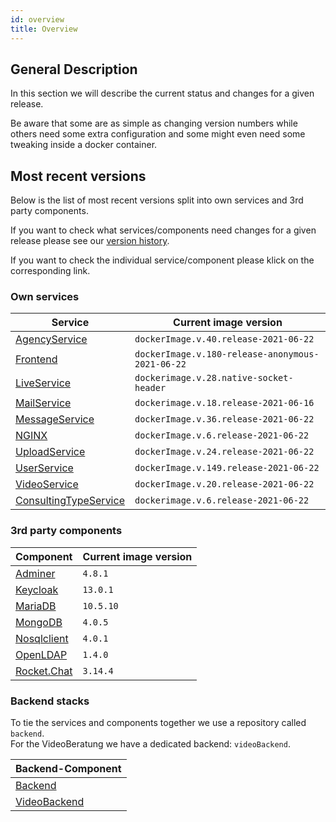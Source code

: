 ```yaml
---
id: overview
title: Overview
---
```


## General Description

In this section we will describe the current status and changes for a given release.

Be aware that some are as simple as changing version numbers while others need some extra configuration and some might even need some tweaking inside a docker container.

## Most recent versions

Below is the list of most recent versions split into own services and 3rd party components.

If you want to check what services/components need changes for a given release please see our [version history](../releases/versionhistory.md).

If you want to check the individual service/component please klick on the corresponding link.

### Own services
|Service|Current image version|
|--- |--- |
|[AgencyService](../releases/agencyservice.md)|`dockerImage.v.40.release-2021-06-22`|
|[Frontend](../releases/frontend.md)|`dockerImage.v.180-release-anonymous-2021-06-22`|
|[LiveService](../releases/liveservice.md)|`dockerimage.v.28.native-socket-header`|
|[MailService](../releases/mailservice.md)|`dockerimage.v.18.release-2021-06-16`|
|[MessageService](../releases/messageservice.md)|`dockerImage.v.36.release-2021-06-22`|
|[NGINX](../releases/nginx.md)|`dockerImage.v.6.release-2021-06-22`|
|[UploadService](../releases/uploadservice.md)|`dockerImage.v.24.release-2021-06-22`|
|[UserService](../releases/userservice.md)|`dockerImage.v.149.release-2021-06-22`|
|[VideoService](../releases/videoservice.md)|`dockerImage.v.20.release-2021-06-22`|
|[ConsultingTypeService](../releases/consultingtypeservice.md)|`dockerimage.v.6.release-2021-06-22`|
 
### 3rd party components
|Component|Current image version|
|--- |--- |
|[Adminer](../releases/adminer.md)|`4.8.1`|
|[Keycloak](../releases/keycloak.md)|`13.0.1`|
|[MariaDB](../releases/mariadb.md)|`10.5.10`|
|[MongoDB](../releases/mongodb.md)|`4.0.5`|
|[Nosqlclient](../releases/nosqlclient.md)|`4.0.1`|
|[OpenLDAP](../releases/openldap.md)|`1.4.0`|
|[Rocket.Chat](../releases/rocketchat.md)|`3.14.4`|

 
### Backend stacks
To tie the services and components together we use a repository called ```backend```.\
For the VideoBeratung we have a dedicated backend: ```videoBackend```.

|Backend-Component|
|--- |
|[Backend](../releases/backend.md)|
|[VideoBackend](../releases/videobackend.md)|
